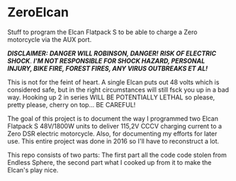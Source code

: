 # ZeroElcan
Stuff to program the Elcan Flatpack S to be able to charge a Zero motorcycle via the AUX port.

***DISCLAIMER:*** ***DANGER WILL ROBINSON, DANGER!*** ***RISK OF ELECTRIC SHOCK***. 
***I'M NOT RESPONSIBLE FOR SHOCK HAZARD, PERSONAL INJURY, BIKE FIRE, FOREST FIRES, ANY VIRUS OUTBREAKS ET AL!***

This is not for the feint of heart. A single Elcan puts out 48 volts which is considered safe, but in the right circumstances will still fsck you up in a bad way. Hooking up 2 in series WILL BE POTENTIALLY LETHAL so please, pretty please, cherry on top... BE CAREFUL!

The goal of this project is to document the way I programmed two Elcan Flatpack S 48V/1800W units to deliver 115,2V CCCV charging current to a Zero DSR electric motorcycle. Also, for documenting my efforts for later use. This entire project was done in 2016 so I'll have to reconstruct a lot.

This repo consists of two parts: The first part all the code code stolen from Endless Sphere, the second part what I cooked up from it to make the Elcan's play nice.
